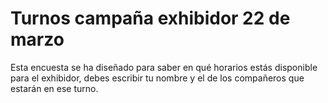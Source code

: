 # Turnos campaña exhibidor 22 de marzo 
Esta encuesta se ha diseñado para saber en qué horarios estás disponible para el exhibidor, debes escribir tu nombre y el de los compañeros que estarán en ese turno. 

<html lang="es">
<head>
    <meta charset="UTF-8">
    <meta name="viewport" content="width=device-width, initial-scale=1.0">
    <title>Selecciona tu Turno</title>
    <script type="module">
        // Importar Firebase 9+
        import { initializeApp } from "https://www.gstatic.com/firebasejs/9.6.1/firebase-app.js";
        import { getDatabase, ref, get, set, onValue } from "https://www.gstatic.com/firebasejs/9.6.1/firebase-database.js";

        // Configuración de Firebase (reemplaza con tus credenciales)
        const firebaseConfig = {
  apiKey: "AIzaSyBnm4eifYOOoZ_H03Q0IOCmCs2E1ARPKQ0",
  authDomain: "exhibidores-37a1e.firebaseapp.com",
   databaseURL: "https://exhibidores-37a1e-default-rtdb.firebaseio.com/",
  projectId: "exhibidores-37a1e",
  storageBucket: "exhibidores-37a1e.firebasestorage.app",
  messagingSenderId: "832454027212",
  appId: "1:832454027212:web:50dabadc51b3a559145f69",
  measurementId: "G-2BZD17QEL0"
};

       // Inicializar Firebase
        const app = initializeApp(firebaseConfig);
        const database = getDatabase(app);

        // Lista de turnos disponibles
        const turnos = [
            { hora: '07:00 - 09:00', punto: 'Punto Tibabuyes' },
            { hora: '09:00 - 11:00', punto: 'Punto Tibabuyes' },
            { hora: '11:00 - 1:00 p.m.', punto: 'Punto Tibabuyes' },
            { hora: '1:00 - 3:00 p.m.', punto: 'Punto Tibabuyes' },
            { hora: '3:00 - 5:00 p.m.', punto: 'Punto Tibabuyes' },
            { hora: '5:00 - 7:00 p.m.', punto: 'Punto Tibabuyes' },
            { hora: '07:00 - 09:00', punto: 'Punto Afidro' },
            { hora: '09:00 - 11:00', punto: 'Punto Afidro' },
            { hora: '11:00 - 1:00 p.m.', punto: 'Punto Afidro' },
            { hora: '1:00 - 3:00 p.m.', punto: 'Punto Afidro' },
            { hora: '3:00 - 5:00 p.m.', punto: 'Punto Afidro' },
            { hora: '5:00 - 7:00 p.m.', punto: 'Punto Afidro' },
            { hora: '07:00 - 09:00', punto: 'Punto Yaiti' },
            { hora: '09:00 - 11:00', punto: 'Punto Yaiti' },
            { hora: '11:00 - 1:00 p.m.', punto: 'Punto Yaiti' },
            { hora: '1:00 - 3:00 p.m.', punto: 'Punto Yaiti' },
            { hora: '3:00 - 5:00 p.m.', punto: 'Punto Yaiti' },
            { hora: '5:00 - 7:00 p.m.', punto: 'Punto Yaiti' },
        ];

        // Cargar los turnos y mostrar los ocupados
        function cargarTurnos() {
            const turnosContainer = document.getElementById("turnos");
            turnosContainer.innerHTML = "";

            const turnosRef = ref(database, "turnosOcupados");

            get(turnosRef).then(snapshot => {
                const turnosOcupados = snapshot.val() || {};

                turnos.forEach((turno, index) => {
                    const div = document.createElement("div");
                    div.className = "turno";
                    div.innerText = `${turno.hora} - ${turno.punto}`;

                    if (turnosOcupados[index]) {
                        div.classList.add("ocupado");
                        div.innerText += `\nOcupado por: ${turnosOcupados[index]}`;
                    } else {
                        div.onclick = () => seleccionarTurno(index);
                    }

                    turnosContainer.appendChild(div);
                });
            });
        }

        // Seleccionar un turno
        function seleccionarTurno(index) {
            const nombre = document.getElementById("nombre").value.trim();
            if (!nombre) {
                alert("Por favor, ingresa tu nombre antes de seleccionar un turno.");
                return;
            }

            const turnoRef = ref(database, `turnosOcupados/${index}`);

            get(turnoRef).then(snapshot => {
                if (!snapshot.exists()) {
                    set(turnoRef, nombre).then(() => {
                        alert("Turno seleccionado exitosamente.");
                    });
                } else {
                    alert("Este turno ya ha sido ocupado.");
                }
            });
        }

        // Escuchar cambios en tiempo real
        onValue(ref(database, "turnosOcupados"), cargarTurnos);
    </script>

    <style>
        body { font-family: Arial, sans-serif; text-align: center; }
        .turno { margin: 10px; padding: 10px; border: 1px solid black; display: inline-block; cursor: pointer; }
        .ocupado { background-color: lightgray; cursor: not-allowed; }
    </style>
</head>
<body>
    <h2>Selecciona tu Turno</h2>
    <input type="text" id="nombre" placeholder="Escribe los nombres" required>
    <div id="turnos"></div>
</body>
</html>
